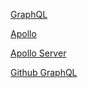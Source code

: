 [GraphQL](https://graphql.org/)

[Apollo](https://www.apollographql.com)

[Apollo Server](https://www.apollographql.com/docs/apollo-server/)

[Github GraphQL](https://developer.github.com/)
